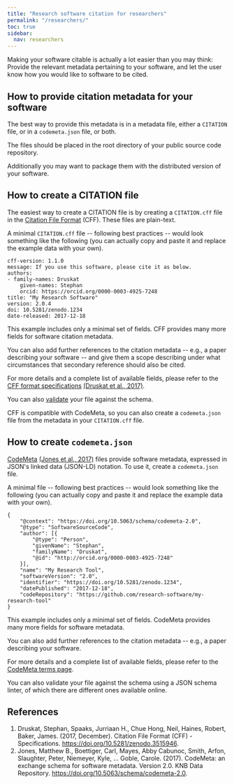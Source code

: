 ```yaml
---
title: "Research software citation for researchers"
permalink: "/researchers/"
toc: true
sidebar:
  nav: researchers
---
```


Making your software citable is actually a lot easier than you may
think: Provide the relevant metadata pertaining to your software, and
let the user know how you would like to software to be cited.

How to provide citation metadata for your software
--------------------------------------------------

The best way to provide this metadata is in a metadata file, either a
`CITATION` file, or in a
`codemeta.json` file, or both.

The files should be placed in the root directory of your public source
code repository.

Additionally you may want to package them with the distributed version
of your software.

How to create a CITATION file
-----------------------------

The easiest way to create a CITATION file is by creating a
`CITATION.cff` file in the [Citation File
Format](http://citation-file-format.github.io/) (CFF). These files are
plain-text.

A minimal `CITATION.cff` file -- following best
practices -- would look something like the following (you can actually
copy and paste it and replace the example data with your own).

    cff-version: 1.1.0
    message: If you use this software, please cite it as below.
    authors:
    - family-names: Druskat
        given-names: Stephan
        orcid: https://orcid.org/0000-0003-4925-7248
    title: "My Research Software"
    version: 2.0.4
    doi: 10.5281/zenodo.1234
    date-released: 2017-12-18

This example includes only a minimal set of fields. CFF provides many
more fields for software citation metadata.

You can also add further references to the citation metadata -- e.g., a
paper describing your software -- and give them a scope describing under
what circumstances that secondary reference should also be cited.

For more details and a complete list of available fields, please refer
to the [CFF format
specifications](https://github.com/citation-file-format/citation-file-format/blob/master/README.md)
[(Druskat et al., 2017)](#cff).

You can also [validate](https://github.com/citation-file-format/citation-file-format/blob/master/schema.yaml)
your file against the schema.

CFF is compatible with CodeMeta, so you can also create a
`codemeta.json` file from the metadata in your
`CITATION.cff` file.

How to create `codemeta.json`
-------------------------------------------------

[CodeMeta](https://codemeta.github.io/) [(Jones et al.,
2017)](#codemeta2) files provide software metadata, expressed in JSON's
linked data (JSON-LD) notation. To use it, create a
`codemeta.json` file.

A minimal file -- following best practices -- would look something like
the following (you can actually copy and paste it and replace the
example data with your own).

    {
        "@context": "https://doi.org/10.5063/schema/codemeta-2.0",
        "@type": "SoftwareSourceCode",
        "author": [{
            "@type": "Person",
            "givenName": "Stephan",
            "familyName": "Druskat",
            "@id": "http://orcid.org/0000-0003-4925-7248"
        }],
        "name": "My Research Tool",
        "softwareVersion": "2.0",
        "identifier": "https://doi.org/10.5281/zenodo.1234",
        "datePublished": "2017-12-18",
        "codeRepository": "https://github.com/research-software/my-research-tool"
    }

This example includes only a minimal set of fields. CodeMeta provides
many more fields for software metadata.

You can also add further references to the citation metadata -- e.g., a
paper describing your software.

For more details and a complete list of available fields, please refer
to the [CodeMeta terms page](https://codemeta.github.io/terms/).

You can also validate your file against the schema using a JSON schema
linter, of which there are different ones available online.

References
----------

1.  <a name="cff"/>Druskat, Stephan, Spaaks, Jurriaan H., Chue Hong, Neil, Haines, Robert, Baker, James. (2017, December).
    Citation File Format (CFF) - Specifications. <https://doi.org/10.5281/zenodo.3515946>.
2.  <a name="codemeta2"/>Jones, Matthew B., Boettiger, Carl, Mayes, Abby Cabunoc, Smith,
    Arfon, Slaughter, Peter, Niemeyer, Kyle, ... Goble, Carole. (2017).
    CodeMeta: an exchange schema for software metadata. Version 2.0. KNB
    Data Repository.
    <https://doi.org/10.5063/schema/codemeta-2.0>.

